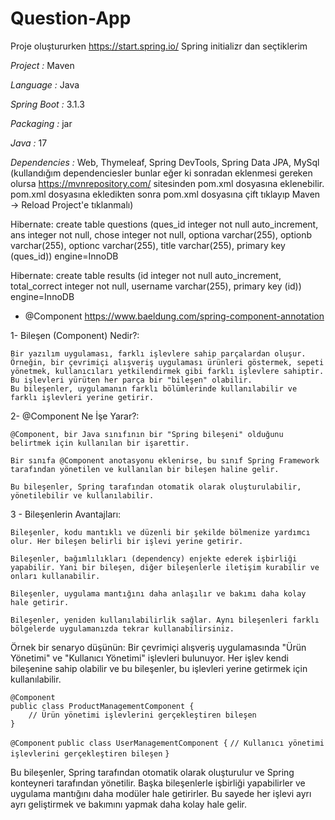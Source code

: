 # Question-App

Proje oluştururken https://start.spring.io/  Spring initializr dan seçtiklerim

*Project :* Maven 

*Language :* Java

*Spring Boot :* 3.1.3

*Packaging :* jar

*Java :* 17

*Dependencies :* Web, Thymeleaf, Spring DevTools,  Spring Data JPA, MySql (kullandığım dependenciesler bunlar eğer ki sonradan eklenmesi gereken olursa https://mvnrepository.com/ sitesinden pom.xml dosyasına eklenebilir. pom.xml dosyasına ekledikten sonra pom.xml dosyasına çift tıklayıp Maven -> Reload Project'e tıklanmalı)

Hibernate: create table questions (ques_id integer not null auto_increment, ans integer not null, chose integer not null, optiona varchar(255), optionb varchar(255), optionc varchar(255), title varchar(255), primary key (ques_id)) engine=InnoDB

Hibernate: create table results (id integer not null auto_increment, total_correct integer not null, username varchar(255), primary key (id)) engine=InnoDB



- @Component  https://www.baeldung.com/spring-component-annotation

1- Bileşen (Component) Nedir?:

    Bir yazılım uygulaması, farklı işlevlere sahip parçalardan oluşur. Örneğin, bir çevrimiçi alışveriş uygulaması ürünleri göstermek, sepeti yönetmek, kullanıcıları yetkilendirmek gibi farklı işlevlere sahiptir. Bu işlevleri yürüten her parça bir "bileşen" olabilir.
    Bu bileşenler, uygulamanın farklı bölümlerinde kullanılabilir ve farklı işlevleri yerine getirir.

2- @Component Ne İşe Yarar?:

    @Component, bir Java sınıfının bir "Spring bileşeni" olduğunu belirtmek için kullanılan bir işarettir.
    
    Bir sınıfa @Component anotasyonu eklenirse, bu sınıf Spring Framework tarafından yönetilen ve kullanılan bir bileşen haline gelir.
    
    Bu bileşenler, Spring tarafından otomatik olarak oluşturulabilir, yönetilebilir ve kullanılabilir.
    
3 - Bileşenlerin Avantajları:

    Bileşenler, kodu mantıklı ve düzenli bir şekilde bölmenize yardımcı olur. Her bileşen belirli bir işlevi yerine getirir.
    
    Bileşenler, bağımlılıkları (dependency) enjekte ederek işbirliği yapabilir. Yani bir bileşen, diğer bileşenlerle iletişim kurabilir ve onları kullanabilir.
   
    Bileşenler, uygulama mantığını daha anlaşılır ve bakımı daha kolay hale getirir.
    
    Bileşenler, yeniden kullanılabilirlik sağlar. Aynı bileşenleri farklı bölgelerde uygulamanızda tekrar kullanabilirsiniz.

Örnek bir senaryo düşünün: Bir çevrimiçi alışveriş uygulamasında "Ürün Yönetimi" ve "Kullanıcı Yönetimi" işlevleri bulunuyor. Her işlev kendi bileşenine sahip olabilir ve bu bileşenler, bu işlevleri yerine getirmek için kullanılabilir.
```
@Component
public class ProductManagementComponent {
    // Ürün yönetimi işlevlerini gerçekleştiren bileşen
} 
```

```@Component```
```public class UserManagementComponent {```
    ```// Kullanıcı yönetimi işlevlerini gerçekleştiren bileşen```
```}```


Bu bileşenler, Spring tarafından otomatik olarak oluşturulur ve Spring konteyneri tarafından yönetilir. Başka bileşenlerle işbirliği yapabilirler ve uygulama mantığını daha modüler hale getirirler. Bu sayede her işlevi ayrı ayrı geliştirmek ve bakımını yapmak daha kolay hale gelir.
